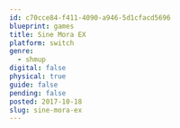 ```yaml
---
id: c70cce84-f411-4090-a946-5d1cfacd5696
blueprint: games
title: Sine Mora EX
platform: switch
genre:
  - shmup
digital: false
physical: true
guide: false
pending: false
posted: 2017-10-18
slug: sine-mora-ex
---
```

